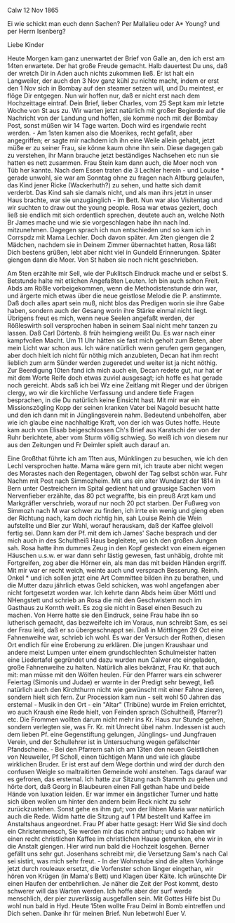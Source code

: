  Calw 12 Nov 1865

Ei wie schickt man euch denn Sachen? Per Mallalieu oder A* Young? und per Herrn Isenberg?

Liebe Kinder

Heute Morgen kam ganz unerwartet der Brief von Galle an, den ich erst am 14ten erwartete. Der hat große Freude gemacht. Halb dauertest Du uns, daß der wretch Dir in Aden auch nichts zukommen ließ. Er ist halt ein Langweiler, der auch den 3 Nov ganz kühl zu nichte macht, indem er erst den 1 Nov sich in Bombay auf den steamer setzen will, und Du meintest, er flöge Dir entgegen. Nun wir hoffen nur, daß er nicht erst nach dem Hochzeittage eintraf. Dein Brief, lieber Charles, vom 25 Sept kam mir letzte Woche von St aus zu. Wir warten jetzt natürlich mit großer Begierde auf die Nachricht von der Landung und hoffen, sie komme noch mit der Bombay Post, sonst müßen wir 14 Tage warten. Doch wird es irgendwie recht werden. - Am 1sten kamen also die Moerikes, recht gefaßt, aber angegriffen; er sagte mir nachdem ich ihn eine Weile allein gehabt, jetzt müße er zu seiner Frau, sie könne kaum ohne ihn sein. Diese dagegen gab zu verstehen, ihr Mann brauche jetzt beständiges Nachsehen etc nun sie hatten es nett zusammen. Frau Stein kam dann auch, die Moer noch von Tüb her kannte. Nach dem Essen traten die 3 Lechler herein - und Louise <Maurus>* gerade unwohl, sie war am Sonntag ohne zu fragen nach Altburg gelaufen, das Kind jener Ricke (Wackerhuth?) zu sehen, und hatte sich damit verderbt. Das Kind sah sie damals nicht, und als man ihrs jetzt in unser Haus brachte, war sie unzugänglich - im Bett. Nun war also Visitentag und wir suchten to draw out the young people. Rosa war etwas geziert, doch ließ sie endlich mit sich ordentlich sprechen, deutete auch an, welche Noth Br James mache und wie sie vorgeschlagen habe ihn nach Ind. mitzunehmen. Dagegen sprach ich nun entschieden und so kam ich in Corrspdz mit Mama Lechler. Doch davon später. Am 2ten giengen die 2 Mädchen, nachdem sie in Deinem Zimmer übernachtet hatten, Rosa läßt Dich bestens grüßen, lebt aber nicht viel in Gundeld Erinnerungen. Später giengen dann die Moer. Von St haben sie noch nicht geschrieben.

Am 5ten erzählte mir Sell, wie der Puklitsch Eindruck mache und er selbst S. Betstunde halte mit etlichen Angefaßten Leuten. Ich bin auch schon Freit. Abds am Rößle vorbeigekommen, wenn die Methodistenstunde drin war, und ärgerte mich etwas über die neue geistlose Melodie die P. anstimmte. Daß doch alles apart sein muß, nicht blos das Predigen worin sie ihre Gabe haben, sondern auch der Gesang worin ihre Stärke einmal nicht liegt. Übrigens freut es mich, wenn neue Seelen angefaßt werden, der Rößleswirth soll versprochen haben in seinem Saal nicht mehr tanzen zu lassen. 
Daß Carl Dörtenb. 8 früh heimgieng weißt Du. Es war nach einer kampfvollen Macht. Um 11 Uhr hätten sie fast mich geholt zum Beten, aber mein Licht war schon aus. Ich wäre natürlich wenn gerufen gern gegangen, aber doch hielt ich nicht für nöthig mich anzubieten, Decan hat ihm recht lieblich zum arm Sünder werden zugeredet und weiter ist ja nicht nöthig. Zur Beerdigung 10ten fand ich mich auch ein, Decan redete gut, nur hat er mit dem Worte Reife doch etwas zuviel ausgesagt; ich hoffe es hat gerade noch gereicht. Abds saß ich bei Wz eine Zeitlang mit Rieger und der übrigen clergy, wo wir die kirchliche Verfassung und andere tiefe Fragen besprachen, in die Du natürlich keine Einsicht hast. Mit mir war ein Missionszögling Kopp der seinen kranken Vater bei Nagold besucht hatte und den ich dann mit in Jünglingsverein nahm. Bedeutend unbeholfen, aber wie ich glaube eine nachhaltige Kraft, von der ich was Gutes hoffe. Heute kam auch von Elisab beigeschlossen Ch's Brief aus Karatschi der von der Ruhr berichtete, aber vom Sturm völlig schwieg. So weiß ich von diesem nur aus den Zeitungen und Fr Deimler spielt auch darauf an.

Eine Großthat führte ich am 11ten aus, Münklingen zu besuchen, wie ich den Lechl versprochen hatte. Mama wäre gern mit, ich traute aber nicht wegen des Morastes nach den Regentagen, obwohl der Tag selbst schön war. Fuhr Nachm mit Post nach Simmozheim. Mit uns ein alter Wundarzt der 1814 in Bern unter Oestreichern im Spital gedient hat und grausige Sachen vom Nervenfieber erzählte, das 80 pct wegraffte, bis ein preuß Arzt kam und Markgräfler verschrieb, worauf nur noch 20 pct starben. Der Fußweg von Simmozh nach M war schwer zu finden, ich irrte ein wenig und gieng eben der Richtung nach, kam doch richtig hin, sah Louise Reinh die Wein aufstellte und Bier zur Wahl, worauf herauskam, daß der Kaffee gleivoll fertig sei. Dann kam der Pf. mit dem ich James' Sache besprach und der mich auch in des Schultheiß Haus begleitete, wo ich den großen Jungen sah. Rosa hatte ihm dummes Zeug in den Kopf gesteckt von einem eigenen Häuschen u.s.w. er war dann sehr lästig gewesen, fast unhäbig, drohte mit Fortgreifen, zog aber die Hörner ein, als man das mit beiden Händen ergriff. Mit mir war er recht weich, weinte auch und versprach Besserung. Reinh. Onkel <Lechler>* und ich sollen jetzt eine Art Committee bilden ihn zu berathen, und die Mutter dazu jährlich etwas Geld schicken, was wohl angefangen aber nicht fortgesetzt worden war. Ich kehrte dann Abds heim über Möttl und NHengstett und schrieb an Rosa die mit den Geschwistern noch im Gasthaus zu Kornth weilt. Es zog sie nicht in Basel einen Besuch zu machen. Von Herre hatte sie den Eindruck, seine Frau habe ihn so lutherisch gemacht, das bezweifelte ich im Voraus, nun schreibt Sam, es sei der Frau leid, daß er so übergeschnappt sei. 
Daß in Möttlingen 29 Oct eine Fahnenweihe war, schrieb ich wohl. Es war der Versuch der Rothen, diesen Ort endlich für eine Eroberung zu erklären. Die jungen Kraushaar und andere meist Lumpen unter einem grundschlechten Schulmeister hatten eine Liedertafel gegründet und dazu wurden nun Calwer etc eingeladen, große Fahnenweihe zu halten. Natürlich alles bekränzt, Frau Kr. that auch mit: man müsse mit den Wölfen heulen. Für den Pfarrer wars ein schwerer Feiertag (Simonis und Judae) er warnte in der Predigt sehr bewegt, ließ natürlich auch den Kirchthurm nicht wie gewünscht mit einer Fahne zieren, sondern hielt sich fern. Zur Procession kam nun - seit wohl 50 Jahren das erstemal - Musik in den Ort - ein "Altar" (Tribüne) wurde im Freien errichtet, wo auch Kraush eine Rede hielt, von Feinden sprach (Schultheiß, Pfarrer?) etc. Die Frommen wollten darum nicht mehr ins Kr. Haus zur Stunde gehen, sondern verlegten sie, was Fr. Kr. mit Unrecht übel nahm. Indessen ist auch dem lieben Pf. eine Gegenstiftung gelungen, Jünglings- und Jungfrauen Verein, und der Schullehrer ist in Untersuchung wegen gefälschter Pfandscheine. - Bei den Pfarrern sah ich am 13ten den neuen Geistlichen von Neuweiler, Pf Scholl, einen tüchtigen Mann und wie ich glaube wirklichen Bruder. Er ist erst auf dem Wege dorthin und wird der durch den confusen Weigle so maltraitirten Gemeinde wohl anstehen. Tags darauf war es gefroren, das erstemal. Ich hatte zur Sitzung nach Stammh zu gehen und hörte dort, daß Georg in Blaubeuren einen Fall gethan habe und beide Hände von luxation leiden. Er war immer ein ängstlicher Turner und hatte sich üben wollen um hinter den andern beim Reck nicht zu sehr zurückzustehen. Sonst gehe es ihm gut; von der lihben Maria war natürlich auch die Rede. Widm hatte die Sitzung auf 1 PM bestellt und Kaffee im Anstaltshaus angeordnet. Frau Pf aber hatte gesagt: Herr Wid Sie sind doch ein Christenmensch, Sie werden mir das nicht anthun; und so haben wir einen recht christlichen Kaffee im christlichen Hause getrunken, ehe wir in die Anstalt giengen. Hier wird nun bald die Hochzeit losgehen. Berner gefällt uns sehr gut. Josenhans schreibt mir, die Versetzung Sam's nach Cal sei sistirt, was mich sehr freut. - In der Wohnstube sind die alten Vorhänge jetzt durch rouleaux ersetzt, die Vorfenster schon länger eingethan, wir hören von Krügen (in Mama's Bett) und Klagen über Kälte. Ich wünschte Dir einen Haufen der entbehrlichen. Je näher die Zeit der Post kommt, desto schwerer will das Warten werden. Ich hoffe aber der surf werde menschlich, der pier zuverlässig ausgefallen sein. Mit Gottes Hilfe bist Du wohl nun bald in Hyd. Heute 15ten wollte Frau Deiml in Bomb eintreffen und Dich sehen. Danke ihr für meinen Brief. Nun lebetwohl
 Euer V.

